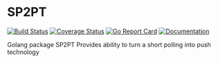 # SP2PT

[![Build Status](https://travis-ci.org/sociafill/sp2pt.svg?branch=dev)](https://travis-ci.org/sociafill/sp2pt) 
[![Coverage Status](https://coveralls.io/repos/github/sociafill/sp2pt/badge.svg?branch=dev&v=0)](https://coveralls.io/github/sociafill/sp2pt?branch=dev)
[![Go Report Card](https://goreportcard.com/badge/github.com/sociafill/sp2pt)](https://goreportcard.com/badge/github.com/sociafill/sp2pt)
[![Documentation](https://godoc.org/github.com/sociafill/sp2pt?status.svg)](http://godoc.org/github.com/sociafill/sp2pt)

Golang package SP2PT Provides ability to turn a short polling into push technology
